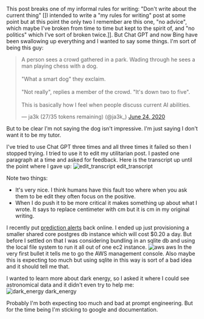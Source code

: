 This post breaks one of my informal rules for writing: "Don't write about the current thing" [[I intended to write a "my rules for writing" post at some point but at this point the only two I remember are this one, "no advice", which maybe I've broken from time to time but kept to the spirit of, and "no politics" which I've sort of broken twice.]]. But Chat GPT and now Bing have been swallowing up everything and I wanted to say some things. I'm sort of being this guy:

<blockquote class="twitter-tweet"><p lang="en" dir="ltr">A person sees a crowd gathered in a park. Wading through he sees a man playing chess with a dog. <br><br>&quot;What a smart dog&quot; they exclaim.<br><br>&quot;Not really&quot;, replies a member of the crowd. &quot;It&#39;s down two to five&quot;.<br><br>This is basically how I feel when people discuss current AI abilities.</p>&mdash; ja3k (27/35 tokens remaining) (@ja3k_) <a href="https://twitter.com/ja3k_/status/1275787443292299266?ref_src=twsrc%5Etfw">June 24, 2020</a></blockquote> <script async src="https://platform.twitter.com/widgets.js" charset="utf-8"></script>

But to be clear I'm not saying the dog isn't impressive. I'm just saying I don't want it to be my tutor.

I've tried to use Chat GPT three times and all three times it failed so then I stopped trying. I tried to use it to edit my utilitarian post. I pasted one paragraph at a time and asked for feedback. Here is the transcript up until the point where I gave up:
![edit_transcript edit_transcript](/asset/pic/gpt/edit_transcript.png)

Note two things:

- It's very nice. I think humans have this fault too where when you ask them to be edit they often focus on the positive.
- When I do push it to be more critical it makes something up about what I wrote. It says to replace centimeter with cm but it is cm in my original writing.

I recently put [prediction alerts](https://www.predictionalerts.com) back online. I ended up just provisioning a smaller shared core postgres db instance which will cost $0.20 a day. But before I settled on that I was considering bundling in an sqlite db and using the local file system to run it all out of one ec2 instance.
![aws aws](/asset/pic/gpt/aws.png)
In the very first bullet it tells me to go the AWS management console. Also maybe this is expecting too much but using sqlite in this way is sort of a bad idea and it should tell me that.

I wanted to learn more about dark energy, so I asked it where I could see astronomical data and it didn't even try to help me:
![dark_energy dark_energy](/asset/pic/gpt/astro.png)

Probably I'm both expecting too much and bad at prompt engineering. But for the time being I'm sticking to google and documentation.
